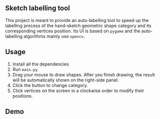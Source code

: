 ## Sketch labelling tool
This project is meant to provide an auto-labelling tool to speed up the labelling process of the hand-sketch geometric shape category and its corresponding vertices position. 
Its UI is based on `pygame` and the auto-labelling algorithms mainly use `opencv`.

## Usage
1. Install all the dependencies
2. Run `main.py`
3. Drag your mouse to draw shapes. After you finish drawing, the result will be automatically shown on the right-side panel.
4. Click the button to change category.
5. Click vertices on the screen in a clockwise order to modify their positions.

## Demo
